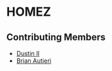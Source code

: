 # HOMEZ


## Contributing Members
- [Dustin II](https://github.com/dustinii/)
- [Brian Autieri](https://github.com/Brian-Autieri)